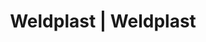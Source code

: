 ---
Filename: "eshop-products-variant10"
Link: "file:/Users/vinayakpatel/Downloads/www.weldplast.cz/eshop_products_compare/add/eshop-products-variant10"
product_name: "null"
product_id: "null"
title: "Weldplast | Weldplast"
product_desc: ""
product_specs: ""
product_downloads: ""
href: ""
p_desc_2: ""
accessories: ""
similar_products: ""
---